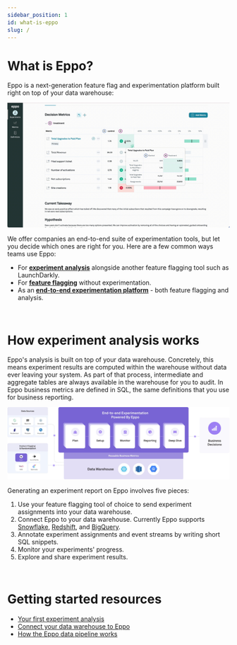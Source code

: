 ```yaml
---
sidebar_position: 1
id: what-is-eppo
slug: /
---
```


# What is Eppo?

Eppo is a next-generation feature flag and experimentation platform built right on top of your data warehouse:

![What is Eppo Gif](../static/img/building-experiments/what-is-eppo.gif)

We offer companies an end-to-end suite of experimentation tools, but let you decide which ones are right for you. Here are a few common ways teams use Eppo:

- For [**experiment analysis**](./experiment-quickstart) alongside another feature flagging tool such as LaunchDarkly.
- For [**feature flagging**](./feature-flag-quickstart) without experimentation.
- As an [**end-to-end experimentation platform**](./feature-flags/use-cases/experiment-assignment) - both feature flagging and analysis.

<br />

# How experiment analysis works

Eppo's analysis is built on top of your data warehouse. Concretely, this means experiment results are computed within the warehouse without data ever leaving your system. As part of that process, intermediate and aggregate tables are always available in the warehouse for you to audit. In Eppo business metrics are defined in SQL, the same definitions that you use for business reporting.

![How Eppo Works](../static/img/building-experiments/how-eppo-works.png)

Generating an experiment report on Eppo involves five pieces:

1. Use your feature flagging tool of choice to send experiment assignments into your data warehouse.
2. Connect Eppo to your data warehouse. Currently Eppo supports [Snowflake](../experiments/connecting-your-data/data-warehouses/connecting-to-snowflake), [Redshift](../experiments/connecting-your-data/data-warehouses/connecting-to-redshift), and [BigQuery](../experiments/connecting-your-data/data-warehouses/connecting-to-bigquery).
3. Annotate experiment assignments and event streams by writing short SQL snippets.
4. Monitor your experiments' progress.
5. Explore and share experiment results.

<br />

# Getting started resources

- [Your first experiment analysis](./experiment-quickstart)
- [Connect your data warehouse to Eppo](experiments/prerequisites/connecting-to-data-warehouse/connecting-to-bigquery.md)
- [How the Eppo data pipeline works](./experiments/building-experiments/eppo-data-pipeline)
